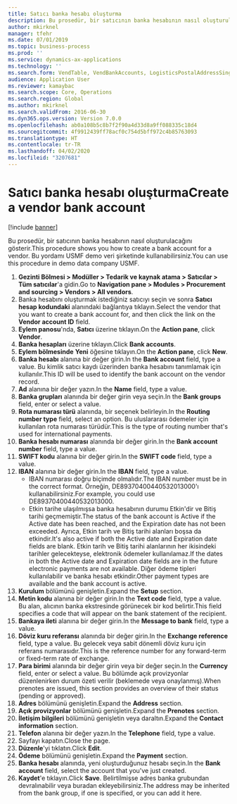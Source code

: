```yaml
---
title: Satıcı banka hesabı oluşturma
description: Bu prosedür, bir satıcının banka hesabının nasıl oluşturulacağını gösterir.
author: mkirknel
manager: tfehr
ms.date: 07/01/2019
ms.topic: business-process
ms.prod: ''
ms.service: dynamics-ax-applications
ms.technology: ''
ms.search.form: VendTable, VendBankAccounts, LogisticsPostalAddressSingle
audience: Application User
ms.reviewer: kamaybac
ms.search.scope: Core, Operations
ms.search.region: Global
ms.author: mkirknel
ms.search.validFrom: 2016-06-30
ms.dyn365.ops.version: Version 7.0.0
ms.openlocfilehash: ab0a108b5c8b7f2f90a4d33d8a9ff088335c18d4
ms.sourcegitcommit: 4f9912439ff78acf0c754d5bff972c4b85763093
ms.translationtype: HT
ms.contentlocale: tr-TR
ms.lasthandoff: 04/02/2020
ms.locfileid: "3207681"
---
```

# <a name="create-a-vendor-bank-account"></a><span data-ttu-id="cf0d3-103">Satıcı banka hesabı oluşturma</span><span class="sxs-lookup"><span data-stu-id="cf0d3-103">Create a vendor bank account</span></span>

[!include [banner](../../includes/banner.md)]

<span data-ttu-id="cf0d3-104">Bu prosedür, bir satıcının banka hesabının nasıl oluşturulacağını gösterir.</span><span class="sxs-lookup"><span data-stu-id="cf0d3-104">This procedure shows you how to create a bank account for a vendor.</span></span> <span data-ttu-id="cf0d3-105">Bu yordamı USMF demo veri şirketinde kullanabilirsiniz.</span><span class="sxs-lookup"><span data-stu-id="cf0d3-105">You can use this procedure in demo data company USMF.</span></span>

1. <span data-ttu-id="cf0d3-106">**Gezinti Bölmesi > Modüller > Tedarik ve kaynak atama > Satıcılar > Tüm satıcılar**'a gidin.</span><span class="sxs-lookup"><span data-stu-id="cf0d3-106">Go to **Navigation pane > Modules > Procurement and sourcing > Vendors > All vendors**.</span></span>
2. <span data-ttu-id="cf0d3-107">Banka hesabını oluşturmak istediğiniz satıcıyı seçin ve sonra **Satıcı hesap kodundaki** alanındaki bağlantıya tıklayın.</span><span class="sxs-lookup"><span data-stu-id="cf0d3-107">Select the vendor that you want to create a bank account for, and then click the link on the **Vendor account ID** field.</span></span>
3. <span data-ttu-id="cf0d3-108">**Eylem panosu**'nda, **Satıcı** üzerine tıklayın.</span><span class="sxs-lookup"><span data-stu-id="cf0d3-108">On the **Action pane**, click **Vendor**.</span></span>
4. <span data-ttu-id="cf0d3-109">**Banka hesapları** üzerine tıklayın.</span><span class="sxs-lookup"><span data-stu-id="cf0d3-109">Click **Bank accounts**.</span></span>
5. <span data-ttu-id="cf0d3-110">**Eylem bölmesinde** **Yeni** öğesine tıklayın.</span><span class="sxs-lookup"><span data-stu-id="cf0d3-110">On the **Action pane**, click **New**.</span></span>
6. <span data-ttu-id="cf0d3-111">**Banka hesabı** alanına bir değer girin.</span><span class="sxs-lookup"><span data-stu-id="cf0d3-111">In the **Bank account** field, type a value.</span></span> <span data-ttu-id="cf0d3-112">Bu kimlik satıcı kaydı üzerinden banka hesabını tanımlamak için kullanılır.</span><span class="sxs-lookup"><span data-stu-id="cf0d3-112">This ID will be used to identify the bank account on the vendor record.</span></span>  
7. <span data-ttu-id="cf0d3-113">**Ad** alanına bir değer yazın.</span><span class="sxs-lookup"><span data-stu-id="cf0d3-113">In the **Name** field, type a value.</span></span>
8. <span data-ttu-id="cf0d3-114">**Banka grupları** alanında bir değer girin veya seçin.</span><span class="sxs-lookup"><span data-stu-id="cf0d3-114">In the **Bank groups** field, enter or select a value.</span></span>
9. <span data-ttu-id="cf0d3-115">**Rota numarası türü** alanında, bir seçenek belirleyin.</span><span class="sxs-lookup"><span data-stu-id="cf0d3-115">In the **Routing number type** field, select an option.</span></span> <span data-ttu-id="cf0d3-116">Bu uluslararası ödemeler için kullanılan rota numarası türüdür.</span><span class="sxs-lookup"><span data-stu-id="cf0d3-116">This is the type of routing number that's used for international payments.</span></span>  
10. <span data-ttu-id="cf0d3-117">**Banka hesabı numarası** alanında bir değer girin.</span><span class="sxs-lookup"><span data-stu-id="cf0d3-117">In the **Bank account number** field, type a value.</span></span>
11. <span data-ttu-id="cf0d3-118">**SWIFT kodu** alanına bir değer girin.</span><span class="sxs-lookup"><span data-stu-id="cf0d3-118">In the **SWIFT code** field, type a value.</span></span>
12. <span data-ttu-id="cf0d3-119">**IBAN** alanına bir değer girin.</span><span class="sxs-lookup"><span data-stu-id="cf0d3-119">In the **IBAN** field, type a value.</span></span>
    - <span data-ttu-id="cf0d3-120">IBAN numarası doğru biçimde olmalıdır.</span><span class="sxs-lookup"><span data-stu-id="cf0d3-120">The IBAN number must be in the correct format.</span></span> <span data-ttu-id="cf0d3-121">Örneğin, DE89370400440532013000'ı kullanabilirsiniz.</span><span class="sxs-lookup"><span data-stu-id="cf0d3-121">For example, you could use DE89370400440532013000.</span></span>  
    - <span data-ttu-id="cf0d3-122">Etkin tarihe ulaşılmışsa banka hesabının durumu Etkin'dir ve Bitiş tarihi geçmemiştir.</span><span class="sxs-lookup"><span data-stu-id="cf0d3-122">The status of the bank account is Active if the Active date has been reached, and the Expiration date has not been exceeded.</span></span> <span data-ttu-id="cf0d3-123">Ayrıca, Etkin tarih ve Bitiş tarihi alanları boşsa da etkindir.</span><span class="sxs-lookup"><span data-stu-id="cf0d3-123">It's also active if both the Active date and Expiration date fields are blank.</span></span> <span data-ttu-id="cf0d3-124">Etkin tarih ve Bitiş tarihi alanlarının her ikisindeki tarihler gelecekteyse, elektronik ödemeler kullanılamaz.</span><span class="sxs-lookup"><span data-stu-id="cf0d3-124">If the dates in both the Active date and Expiration date fields are in the future electronic payments are not available.</span></span> <span data-ttu-id="cf0d3-125">Diğer ödeme tipleri kullanılabilir ve banka hesabı etkindir.</span><span class="sxs-lookup"><span data-stu-id="cf0d3-125">Other payment types are available and the bank account is active.</span></span>  
13. <span data-ttu-id="cf0d3-126">**Kurulum** bölümünü genişletin.</span><span class="sxs-lookup"><span data-stu-id="cf0d3-126">Expand the **Setup** section.</span></span>
14. <span data-ttu-id="cf0d3-127">**Metin kodu** alanına bir değer girin.</span><span class="sxs-lookup"><span data-stu-id="cf0d3-127">In the **Text code** field, type a value.</span></span> <span data-ttu-id="cf0d3-128">Bu alan, alıcının banka ekstresinde görünecek bir kod belirtir.</span><span class="sxs-lookup"><span data-stu-id="cf0d3-128">This field specifies a code that will appear on the bank statement of the recipient.</span></span>  
15. <span data-ttu-id="cf0d3-129">**Bankaya ileti** alanına bir değer girin.</span><span class="sxs-lookup"><span data-stu-id="cf0d3-129">In the **Message to bank** field, type a value.</span></span>
16. <span data-ttu-id="cf0d3-130">**Döviz kuru referansı** alanında bir değer girin.</span><span class="sxs-lookup"><span data-stu-id="cf0d3-130">In the **Exchange reference** field, type a value.</span></span> <span data-ttu-id="cf0d3-131">Bu gelecek veya sabit dönemli döviz kuru için referans numarasıdır.</span><span class="sxs-lookup"><span data-stu-id="cf0d3-131">This is the reference number for any forward-term or fixed-term rate of exchange.</span></span>
17. <span data-ttu-id="cf0d3-132">**Para birimi** alanında bir değer girin veya bir değer seçin.</span><span class="sxs-lookup"><span data-stu-id="cf0d3-132">In the **Currency** field, enter or select a value.</span></span> <span data-ttu-id="cf0d3-133">Bu bölümde açık provizyonlar düzenlenirken durum özeti verilir (beklemede veya onaylanmış).</span><span class="sxs-lookup"><span data-stu-id="cf0d3-133">When prenotes are issued, this section provides an overview of their status (pending or approved).</span></span>  
18. <span data-ttu-id="cf0d3-134">**Adres** bölümünü genişletin.</span><span class="sxs-lookup"><span data-stu-id="cf0d3-134">Expand the **Address** section.</span></span>
19. <span data-ttu-id="cf0d3-135">**Açık provizyonlar** bölümünü genişletin.</span><span class="sxs-lookup"><span data-stu-id="cf0d3-135">Expand the **Prenotes** section.</span></span>
20. <span data-ttu-id="cf0d3-136">**İletişim bilgileri** bölümünü genişletin veya daraltın.</span><span class="sxs-lookup"><span data-stu-id="cf0d3-136">Expand the **Contact information** section.</span></span>
21. <span data-ttu-id="cf0d3-137">**Telefon** alanına bir değer yazın.</span><span class="sxs-lookup"><span data-stu-id="cf0d3-137">In the **Telephone** field, type a value.</span></span>
22. <span data-ttu-id="cf0d3-138">Sayfayı kapatın.</span><span class="sxs-lookup"><span data-stu-id="cf0d3-138">Close the page.</span></span>
23. <span data-ttu-id="cf0d3-139">**Düzenle**'yi tıklatın.</span><span class="sxs-lookup"><span data-stu-id="cf0d3-139">Click **Edit**.</span></span>
24. <span data-ttu-id="cf0d3-140">**Ödeme** bölümünü genişletin.</span><span class="sxs-lookup"><span data-stu-id="cf0d3-140">Expand the **Payment** section.</span></span>
25. <span data-ttu-id="cf0d3-141">**Banka hesabı** alanında, yeni oluşturduğunuz hesabı seçin.</span><span class="sxs-lookup"><span data-stu-id="cf0d3-141">In the **Bank account** field, select the account that you've just created.</span></span>
26. <span data-ttu-id="cf0d3-142">**Kaydet**'e tıklayın.</span><span class="sxs-lookup"><span data-stu-id="cf0d3-142">Click **Save**.</span></span> <span data-ttu-id="cf0d3-143">Belirtilmişse adres banka grubundan devralınabilir veya buradan ekleyebilirsiniz.</span><span class="sxs-lookup"><span data-stu-id="cf0d3-143">The address may be inherited from the bank group, if one is specified, or you can add it here.</span></span>  

